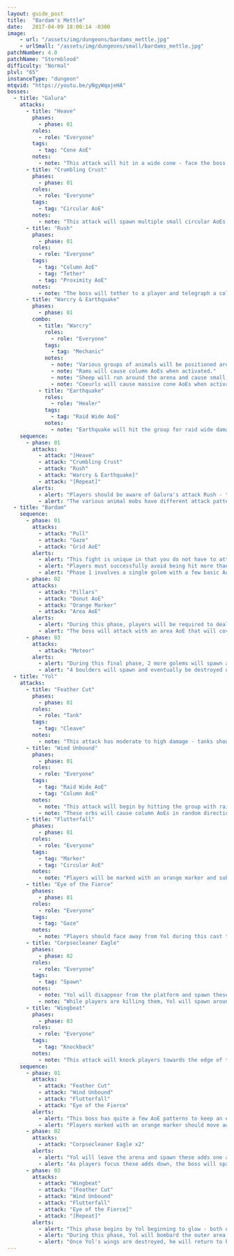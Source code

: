 ```yaml
---
layout: guide_post
title:  "Bardam's Mettle"
date:   2017-04-09 18:00:14 -0300
image:
    - url: "/assets/img/dungeons/bardams_mettle.jpg"
    - urlSmall: "/assets/img/dungeons/small/bardams_mettle.jpg"
patchNumber: 4.0
patchName: "Stormblood"
difficulty: "Normal"
plvl: "65"
instanceType: "dungeon"
mtqvid: "https://youtu.be/yNgyWqajeHA"
bosses:
  - title: "Galura"
    attacks:
      - title: "Heave"
        phases:
          - phase: 01
        roles:
          - role: "Everyone"
        tags:
          - tag: "Cone AoE"
        notes:
          - note: "This attack will hit in a wide cone - face the boss away from the group at all times."
      - title: "Crumbling Crust"
        phases:
          - phase: 01
        roles:
          - role: "Everyone"
        tags:
          - tag: "Circular AoE"
        notes:
          - note: "This attack will spawn multiple small circular AoEs around the arena - dodge as necessary."
      - title: "Rush"
        phases:
          - phase: 01
        roles:
          - role: "Everyone"
        tags:
          - tag: "Column AoE"
          - tag: "Tether"
          - tag: "Proximity AoE"
        notes:
          - note: "The boss will tether to a player and telegraph a column in their direction - this player should run as far away from the boss as possible to reduce the damage taken."
      - title: "Warcry & Earthquake"
        phases:
          - phase: 01
        combo:
          - title: "Warcry"
            roles:
              - role: "Everyone"
            tags:
              - tag: "Mechanic"
            notes:
              - note: "Various groups of animals will be positioned around the edges of the arena - Warcry will activate animals close to the boss."
              - note: "Rams will cause column AoEs when activated."
              - note: "Sheep will run around the arena and cause small, circular AoEs when activated."
              - note: "Coeurls will cause massive cone AoEs when activated."
          - title: "Earthquake"
            roles:
              - role: "Healer"
            tags:
              - tag: "Raid Wide AoE"
            notes:
              - note: "Earthquake will hit the group for raid wide damage - heal as necessary."
    sequence:
      - phase: 01
        attacks:
          - attack: "[Heave"
          - attack: "Crumbling Crust"
          - attack: "Rush"
          - attack: "Warcry & Earthquake]"
          - attack: "[Repeat]"
        alerts:
          - alert: "Players should be aware of Galura's attack Rush - the boss will charge at the tethered player and deal damage based on proximity."
          - alert: "The various animal mobs have different attack patterns - make note of which animals are near the boss when it casts Warcry."
  - title: "Bardam"
    sequence:
      - phase: 01
        attacks:
          - attack: "Pull"
          - attack: "Gaze"
          - attack: "Grid AoE"
        alerts:
          - alert: "This fight is unique in that you do not have to attack anything - players should organize themselves in one quadrant of the arena each and dodge mechanics as necessary."
          - alert: "Players must successfully avoid being hit more than once each phase in order to win."
          - alert: "Phase 1 involves a single golem with a few basic AoE attacks."
      - phase: 02
        attacks:
          - attack: "Pillars"
          - attack: "Donut AoE"
          - attack: "Orange Marker"
          - attack: "Area AoE"
        alerts:
          - alert: "During this phase, players will be required to deal with extra mechanics - when pillars appear it is integral that at least one player stands in each pillar zone to avoid being hit."
          - alert: "The boss will attack with an area AoE that will cover 3 of 4 quadrants - all players should move into the safe quadrant to avoid damage."
      - phase: 03
        attacks:
          - attack: "Meteor"
        alerts:
          - alert: "During this final phase, 2 more golems will spawn and perform mechanics as well."
          - alert: "4 boulders will spawn and eventually be destroyed until 1 remains - this will be used to avoid damage from the meteor making its way to the arena. Players should place themselves between the meteor and the remaining boulder."
  - title: "Yol"
    attacks:
      - title: "Feather Cut"
        phases:
          - phase: 01
        roles:
          - role: "Tank"
        tags:
          - tag: "Cleave"
        notes:
          - note: "This attack has moderate to high damage - tanks should keep the boss facing away from the group at all times."
      - title: "Wind Unbound"
        phases:
          - phase: 01
        roles:
          - role: "Everyone"
        tags:
          - tag: "Raid Wide AoE"
          - tag: "Column AoE"
        notes:
          - note: "This attack will begin by hitting the group with raid wide damage - this will be followed up by the spawning of multiple different orbs."
          - note: "These orbs will cause column AoEs in random directions."
      - title: "Flutterfall"
        phases:
          - phase: 01
        roles:
          - role: "Everyone"
        tags:
          - tag: "Marker"
          - tag: "Circular AoE"
        notes:
          - note: "Players will be marked with an orange marker and subsequently hit with a medium-sized AoE - avoid others to keep damage to yourself."
      - title: "Eye of the Fierce"
        phases:
          - phase: 01
        roles:
          - role: "Everyone"
        tags:
          - tag: "Gaze"
        notes:
          - note: "Players should face away from Yol during this cast to avoid a confusion debuff."
      - title: "Corpsecleaner Eagle"
        phases:
          - phase: 02
        roles:
          - role: "Everyone"
        tags:
          - tag: "Spawn"
        notes:
          - note: "Yol will disappear from the platform and spawn these adds one at a time."
          - note: "While players are killing them, Yol will spawn around the edge of the arena and dash across - move out of his line of sight to avoid damage."
      - title: "Wingbeat"
        phases:
          - phase: 03
        roles:
          - role: "Everyone"
        tags:
          - tag: "Knockback"
        notes:
          - note: "This attack will knock players towards the edge of the arena - be ready to run back to the center to avoid damage from Yol's AoEs."
    sequence:
      - phase: 01
        attacks:
          - attack: "Feather Cut"
          - attack: "Wind Unbound"
          - attack: "Flutterfall"
          - attack: "Eye of the Fierce"
        alerts:
          - alert: "This boss has quite a few AoE patterns to keep an eye out for - while things might feel hectic, take each mechanic step by step and dodge as necessary."
          - alert: "Players marked with an orange marker should move away from others to avoid splash damage from Flutterfall."
      - phase: 02
        attacks:
          - attack: "Corpsecleaner Eagle x2"
        alerts:
          - alert: "Yol will leave the arena and spawn these adds one after the other."
          - alert: "As players focus these adds down, the boss will spawn along the edge of the arena and dash forward in a straight line - players should move out of his line-of-sight to avoid taking damage."
      - phase: 03
        attacks:
          - attack: "Wingbeat"
          - attack: "[Feather Cut"
          - attack: "Wind Unbound"
          - attack: "Flutterfall"
          - attack: "Eye of the Fierce]"
          - attack: "[Repeat]"
        alerts:
          - alert: "This phase begins by Yol beginning to glow - both of his wings will become targetable and should be DPS'd down as soon as possible."
          - alert: "During this phase, Yol will bombard the outer area of the arena with AoE attacks, avoid as necessary."
          - alert: "Once Yol's wings are destroyed, he will return to his regular attack pattern."
---
```

